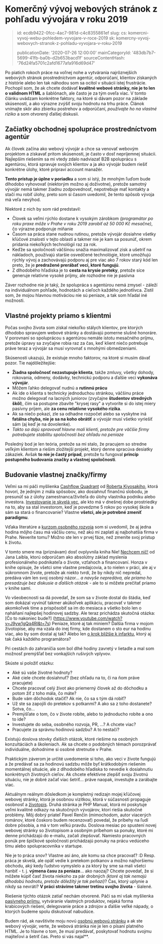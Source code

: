 Komerčný vývoj webových stránok z pohľadu vývojára v roku 2019
==============================================================

> id: ecdb9422-0fcc-4ac7-981d-c4c8355861ef
> slug:
> 	cs: komercni-vyvoj-webu-pohledem-vyvojare-v-roce-2019
> 	sk: komercny-vyvoj-webovych-stranok-z-pohladu-vyvojara-v-roku-2019
> 
> publicationDate: '2020-07-26 12:00:00'
> mainCategoryId: '483db7b7-5699-41fb-ba0b-d2b653bacd1f'
> sourceContentHash: '76d24fa5701c2afd1677afa916d69d47'

Po piatich rokoch práce na voľnej nohe a vytvárania najrôznejších webových stránok prostredníctvom agentúr, odporúčaní, klientov získaných z histórie alebo len tak náhodou som sa ocitol v situácii istej frustrácie. Pochopil som, že ak chcete dodávať **kvalitné webové stránky, nie je to len o validnom HTML** a šablónach, ale často je za tým oveľa viac. V tomto článku uvádzam konkrétne faktory, na ktoré si dávam pozor na základe skúseností, a ako výrazne zvýšiť svoju hodnotu na trhu práce. Článok vnímajte skôr ako zbierku postrehov a odporúčaní, *používajte ho na vlastné riziko* a som otvorený ďalšej diskusii.

Začiatky obchodnej spolupráce prostredníctvom agentúr
-----------------------------------------

Ak človek začína ako webový vývojár a chce sa venovať webovým projektom a získavať pritom skúsenosti, je často v dosť nepríjemnej situácii. Najlepším riešením sa mi vtedy zdalo nadviazať B2B spoluprácu s agentúrou, ktorá spravuje svojich klientov a ja ako vývojár budem riešiť konkrétne úlohy, ktoré pripraví account manažér.

**Tento prístup je úplne v poriadku** a som si istý, že mnohým ľuďom bude dlhodobo vyhovovať (niektorým možno aj doživotne), pretože samotný vývojár nemá takmer žiadnu zodpovednosť, nepotrebuje mať kontakty a stačí mu robiť úlohy, preto som si časom uvedomil, že tento spôsob vývoja má veľa nevýhod.

Niektoré z nich by som rád predstavil:

- Človek sa veľmi rýchlo dostane k vysokým zárobkom *(programátor po roku praxe môže v Prahe v roku 2019 zarobiť až 50 000 Kč mesačne)*, čo výrazne podporuje míňanie
- Časom sa práca stane nudnou rutinou, pretože vývojár dosiahne všetky kľúčové znalosti v tejto oblasti a takmer nie je kam sa posunúť, okrem pridania niekoľkých technológií raz za rok.
- Keďže sa spoločnosti väčšinou snažia maximalizovať zisk a ušetriť na nákladoch, používajú staršie osvedčené technológie, ktoré umožňujú rýchly vývoj a zachovávajú podporu aj pre viac ako 7 rokov starý kód len preto, že je **predražené prerábať veci, ktoré fungujú**.
- Z dlhodobého hľadiska je to **cesta na krysie preteky**, pretože síce generuje relatívne vysoké príjmy, ale rozhodne nie je pasívna

Záver rozhodne nie je taký, že spolupráca s agentúrou nemá zmysel - záleží na individuálnom pohľade, hodnotách a cieľoch každého jednotlivca. Zistil som, že mojou hlavnou motiváciou nie sú peniaze, a tak som hľadal iné možnosti.

Vlastné projekty priamo s klientmi
----------------------------------

Počas svojho života som získal niekoľko stálych klientov, pre ktorých dlhodobo spravujem webové stránky a dostávajú pomerne slušné honoráre. V porovnaní so spoluprácou s agentúrou nemáte istotu mesačného príjmu, pretože úpravy sa zvyčajne robia raz za čas, keď klient niečo potrebuje práve teraz a vývojár sa musí vyrovnať s mnohými obmedzeniami.

Skúsenosti ukazujú, že existuje mnoho faktorov, na ktoré si musím dávať pozor. Tie najdôležitejšie:

- **Žiadna spoločnosť nezastupuje klienta**, takže zmluvy, všetky dohody, rokovania, odmeny, dodávky, technickú podporu a ďalšie veci **vykonáva vývojár**.
- Môžem ľahko delegovať nudnú a **rutinnú prácu**
- Ak ide o klienta s technicky jednoduchou stránkou, väčšinu práce možno delegovať na lacných juniorov (zvyčajne **študentov stredných škôl**), čím sa postupne zbavíte "krysej rasy" a vytvoríte si do istej miery pasívny príjem, ale **za cenu relatívne vysokého rizika**.
- Ak sa niečo pokazí, zle sa odhadne rozpočet alebo sa vyskytne iná **fatálna chyba, nie je sa na koho obrátiť** a vývojár musí všetko vyriešiť sám (aj keď je na dovolenke).
- *Takto sa dajú spravovať hlavne malí klienti, pretože pre väčšie firmy potrebujete stabilitu spoločnosti bez ohľadu na peniaze*

Posledný bod je len teória, pretože sa mi stalo, že pracujem so stredne veľkým klientom a riešim zložitejší projekt, ktorý denne spracúva desiatky zákaziek. Avšak **to nie je častý prípad**, pretože tu fungoval **princíp postupného budovania značky a vlastnej spoločnosti**.

Budovanie vlastnej značky/firmy
-------------------------------------

Veľmi sa mi páči myšlienka [Cashflow Quadrant](https://www.youtube.com/watch?v=bC1ScfCny38) od [Roberta Kiyosakiho](https://cs.wikipedia.org/wiki/Robert_Kiyosaki), ktorá hovorí, že jedným z mála spôsobov, ako dosiahnuť finančnú slobodu, je presunúť sa z úlohy zamestnanca/živiteľa do úlohy vlastníka podniku alebo investora. [Investovanie je skvelá vec](https://www.youtube.com/watch?v=SlUBLaXaIc4), ale kto má v dnešnej dobe prostriedky na to, aby sa stal investorom, keď je povedzme 5 rokov po vysokej škole a sám sa stará o financovanie? Vlastne **všetci, ale je potrebné zmeniť paradigmu**.

Vďaka literatúre a [kurzom osobného rozvoja](https://www.youtube.com/watch?v=J9yw1gQq4RI) som si uvedomil, že aj jedna hodina môjho času má väčšiu cenu, než akú mi zaplatí aj najbohatšia firma v Prahe. Neveríte tomu? Možno ste len v prvej fáze, než zmeníte svoj prístup k životu.

V tomto smere ma (priznávam) dosť ovplyvnila kniha Nie! [Nechcem nič!](http://www.janicnechci.cz/) od Jana Laibla, ktorú odporúčam ako absolútny základ myslenia profesionálneho podnikateľa o živote, vzťahoch a financovaní. Honza v knihe opisuje, že všetci sme vlastne predajcovia, a to nielen v práci, ale aj v súkromnom živote, pretože ak niekto tvrdí, že by nikdy nič nepredal, predáva vám len svoj osobný názor... *a navyše nepredáva, ale priamo ho presadzuje bez diskusie a ďalších otázok* - ale to si môžete prečítať priamo v knihe sami.

Vo všeobecnosti sa dá povedať, že som sa v živote dostal do štádia, keď som dokázal vyvinúť takmer akúkoľvek aplikáciu, pracovať v takmer akomkoľvek tíme a prispôsobiť sa im do mesiaca a všetko bolo len o naháňaní najlepšej hodinovej sadzby. Ale teraz prichádza skutočná otázka: [Čo to nakoniec bude?] (https://www.youtube.com/watch?v=J9yw1gQq4RI&t=7s) Peniaze, ktoré aj tak miniem? Ďalšia firma v mojom životopise, aby ma vzala do inej firmy, kde dostanem o sto eur na hodinu viac, ako by som dostal aj tak? Alebo len [o krok bližšie k infarktu](https://blog.freelo.cz/david-grudl-jak-ho-neznate-aneb-infarktovy-vyvoj-open-source/), ktorý aj tak čaká každého programátora?

Pri cestách do zahraničia som bol dlhé hodiny zavretý v lietadle a mal som možnosť premýšľať bez vonkajších rušivých vplyvov.

Skúste si položiť otázku:

- Aké sú vaše životné hodnoty?
- Aké ciele chcete dosiahnuť? (bez ohľadu na to, či na ňom práve pracujete)
- Chcete pracovať celý život ako priemerný človek až do dôchodku a potom žiť z toho mála, čo máte?
- Bude vám dôchodok stačiť? Ak nie, čo sa s tým dá robiť?
- Už ste sa zapojili do pretekov s potkanmi? A ako sa z toho dostanete? Sotva, čo...
- Premýšľate o tom, čo v živote robíte, alebo to jednoducho robíte a ono to ide?
- Investujete do seba, osobného rozvoja, PR, ...? A chcete viac?
- Pracujete za správnu hodinovú sadzbu? A to nestačí?

Existujú doslova stovky ďalších otázok, ktoré riešime na osobných konzultáciách a školeniach. Ak sa chcete o podobných témach porozprávať individuálne, dohodnime si osobné stretnutie v Prahe.

Praktickým záverom je určité uvedomenie si toho, ako veci v živote fungujú a že predávať sa za hodinovú sadzbu môže byť krátkodobým riešením momentálnej situácie, ale z dlhodobého hľadiska to nevedie k dosiahnutiu konkrétnych životných cieľov. Ak chcete efektívne zlepšiť svoju životnú situáciu, nie je dobré začať viac šetriť... práve naopak, investujte a zarábajte viac.

Aktuálnym reálnym dôsledkom je kompletný redizajn mojej kľúčovej webovej stránky, ktorá je osobnou vizitkou, ktorá v súčasnosti propaguje osobnosť a [životopis](https://baraja.cz/zivotopis). Druhá stránka je PHP Manual, ktorá mi poskytuje veľmi kvalitné odkazy na skutočných vývojárov, ktorí riešia skutočné problémy. Môj dobrý priateľ Pavel Renčín (mimochodom, autor viacerých románov, ktoré čoskoro budem recenzovať) povedal, že príbehy na ľudí dobre pôsobia, a má v tom veľkú pravdu. Doslova mesiac po spustení novej webovej stránky so životopisom a osobným príbehom sa ponuky, ktoré mi denne prichádzajú do e-mailu, začali zlepšovať. Namiesto pracovných ponúk pre špičkové spoločnosti prichádzajú ponuky na prácu vedúceho tímu alebo spolupracovníka v startupe.

Nie je to práca snov? Vlastne asi áno, ale komu sa chce pracovať? :D Resp. práca je skvelá, ale opäť vedie k pretekom potkanov a možno najhoršiemu obchodu, aký kedy ľudstvo vymyslelo a za ktorý by sme sa mali všetci hanbiť - t. j. **výmena času za peniaze**... ako naozaj? Chcete povedať, že si môžete kúpiť časť života niekoho za pár drobných *(ktoré aj tak nemajú dlhodobú hodnotu, pretože dôležitý je tok peňazí)*? Čas, ktorý uplynie a nikdy sa nevráti? **V práci strávime takmer tretinu svojho života** - šialené.

Riešenie týchto otázok zatiaľ nechám otvorené. Páči sa mi však myšlienka [pasívneho príjmu](https://mladyinvestor.cz/pasivni-prijem/), vytváranie vlastných produktov, nejaká forma krabicových riešení, delegovanie práce a zdrojov a ďalšie veľké nápady, o ktorých budeme spolu diskutovať nabudúce.

Budem rád, ak navštívite moju novú [osobnú webovú stránku](https://baraja.cz/) a ak ste webový vývojár, verte, že webová stránka nie je len o písaní platného HTML. Je to hlavne o tom, že musí predávať, poskytovať hodnotu svojmu majiteľovi a šetriť čas. Preto si vás najal**.
